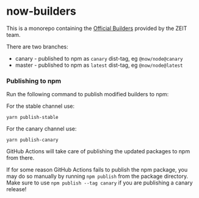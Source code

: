 # now-builders

This is a monorepo containing the [Official Builders](https://zeit.co/docs/v2/deployments/builders/overview) provided by the ZEIT team.

There are two branches:

* canary - published to npm as `canary` dist-tag, eg `@now/node@canary`
* master - published to npm as `latest` dist-tag, eg `@now/node@latest`

### Publishing to npm

Run the following command to publish modified builders to npm:

For the stable channel use:

```
yarn publish-stable
```

For the canary channel use:

```
yarn publish-canary
```

GitHub Actions will take care of publishing the updated packages to npm from there.

If for some reason GitHub Actions fails to publish the npm package, you may do so
manually by running `npm publish` from the package directory. Make sure to
use `npm publish --tag canary` if you are publishing a canary release!
